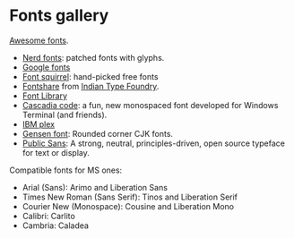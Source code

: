 # Fonts gallery


[Awesome fonts](https://github.com/brabadu/awesome-fonts).

<!--more-->

- [Nerd fonts](https://www.nerdfonts.com/): patched fonts with glyphs.
- [Google fonts](https://fonts.google.com/)
- [Font squirrel](https://www.fontsquirrel.com/): hand-picked free fonts
- [Fontshare](https://www.fontshare.com/) from [Indian Type Foundry](https://www.indiantypefoundry.com/).
- [Font Library](https://fontlibrary.org/)
- [Cascadia code](https://github.com/microsoft/cascadia-code): a fun, new monospaced font developed for Windows Terminal (and friends).
- [IBM plex](https://github.com/IBM/plex)
- [Gensen font](https://github.com/ButTaiwan/gensen-font): Rounded corner CJK fonts.
- [Public Sans](https://github.com/uswds/public-sans): A strong, neutral, principles-driven, open source typeface for text or display.


Compatible fonts for MS ones:

- Arial (Sans): Arimo and Liberation Sans
- Times New Roman (Sans Serif): Tinos and Liberation Serif
- Courier New (Monospace): Cousine and Liberation Mono
- Calibri: Carlito
- Cambria: Caladea

